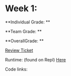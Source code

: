 # Week 1:

**Individual Grade: **

**Team Grade: **

**OverallGrade: **

[Review Ticket](https://github.com/amanj31/Aman-T3-indiv/)

Runtime: (found on Repl) [Here](https://replit.com/@AmanJain25/Aman-T3-indiv#Main.java)

Code links:
